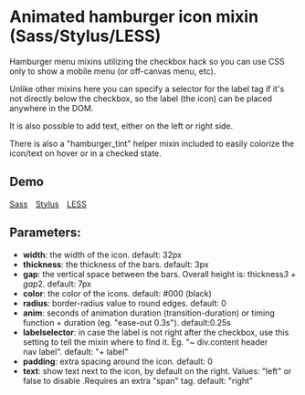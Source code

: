 # Animated hamburger icon mixin (Sass/Stylus/LESS)

Hamburger menu mixins utilizing the checkbox hack so you can use CSS only to show a mobile menu (or off-canvas menu, etc).

Unlike other mixins here you can specify a selector for the label tag if it's not directly below the checkbox, so the label (the icon) can be placed anywhere in the DOM.

It is also possible to add text, either on the left or right side.

There is also a "hamburger_tint" helper mixin included to easily colorize the icon/text on hover or in a checked state.


## Demo

[Sass](https://codepen.io/rolandtoth/pen/LypvrV?editors=1100) [Stylus](https://codepen.io/rolandtoth/pen/rzYPKK?editors=1100) [LESS](https://codepen.io/rolandtoth/pen/qXpoMd?editors=1100)


 ## Parameters:

- **width**: the width of the icon. default: 32px
- **thickness**: the thickness of the bars. default: 3px
- **gap**: the vertical space between the bars. Overall height is: thickness*3 + gap*2. default: 7px
- **color**: the color of the icons. default: #000 (black)
- **radius**: border-radius value to round edges. default: 0
- **anim**: seconds of animation duration (transition-duration) or timing function + duration (eg. "ease-out 0.3s"). default:0.25s
- **labelselector**: in case the label is not right after the checkbox, use this setting to tell the mixin where to find it. Eg. "~ div.content header nav label". default: "+ label"
- **padding**: extra spacing around the icon. default: 0
- **text**: show text next to the icon, by default on the right. Values: "left" or false to disable .Requires an extra "span" tag. default: "right"
